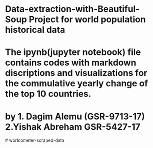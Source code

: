 # Data-extraction-with-Beautiful-Soup Project for world population historical data 
# The ipynb(jupyter notebook) file contains codes with markdown discriptions and visualizations for the commulative yearly change of the top 10 countries.

# by 1. Dagim Alemu (GSR-9713-17) 2.Yishak Abreham GSR-5427-17 
#   w o r l d o m e t e r - s c r a p e d - d a t a  
 